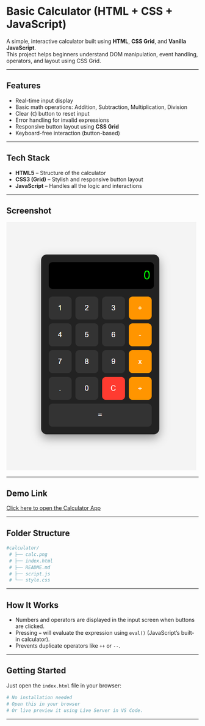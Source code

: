 # Basic Calculator (HTML + CSS + JavaScript)

A simple, interactive calculator built using **HTML**, **CSS Grid**, and **Vanilla JavaScript**.  
This project helps beginners understand DOM manipulation, event handling, operators, and layout using CSS Grid.

---

## Features

- Real-time input display
- Basic math operations: Addition, Subtraction, Multiplication, Division
- Clear (`C`) button to reset input
- Error handling for invalid expressions
- Responsive button layout using **CSS Grid**
- Keyboard-free interaction (button-based)

---

## Tech Stack

- **HTML5** – Structure of the calculator
- **CSS3 (Grid)** – Stylish and responsive button layout
- **JavaScript** – Handles all the logic and interactions

---

## Screenshot

![Calculator Screenshot](Calculator.png)

---

## Demo Link

[Click here to open the Calculator App](https://mohan20030731.github.io/calculator-app/)

---

## Folder Structure

```bash
#calculator/
 # ├── calc.png
 # ├── index.html
 # ├── README.md
 # ├── script.js
 # └── style.css
```

---

## How It Works

- Numbers and operators are displayed in the input screen when buttons are clicked.
- Pressing `=` will evaluate the expression using `eval()` (JavaScript’s built-in calculator).
- Prevents duplicate operators like `++` or `--`.

---

## Getting Started

Just open the `index.html` file in your browser:

```bash
# No installation needed
# Open this in your browser
# Or live preview it using Live Server in VS Code.
```

---
